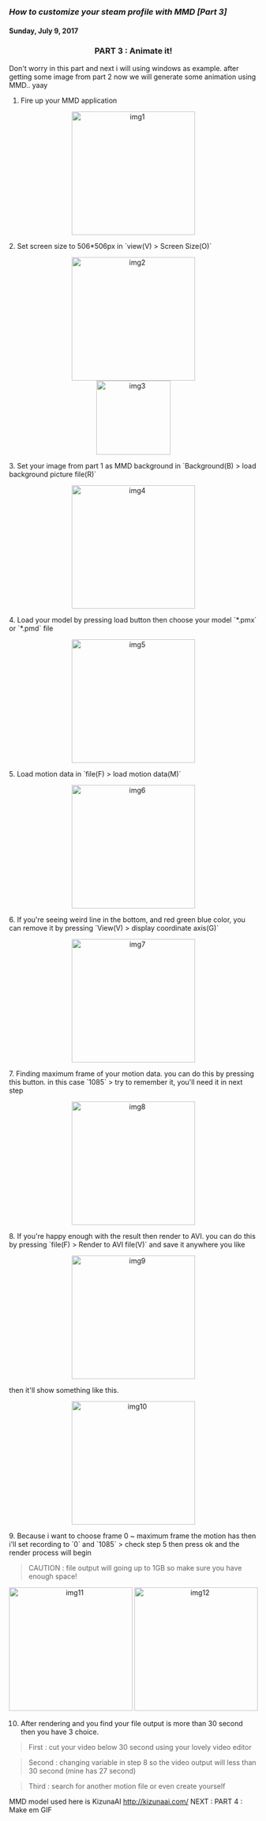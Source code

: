 ### *How to customize your steam profile with MMD [Part 3]*
#### Sunday, July 9, 2017

<h3 align="center">PART 3 : Animate it!</h3>

Don't worry in this part and next i will using windows as example. 
after getting some image from part 2 now we will generate some 
animation using MMD.. yaay

1. Fire up your MMD application
<p align="center">
	<img src="./posts/2017-07-09-how-to-customize-your-steam-profile-with-mmd-part-3/1.png" height="250px" alt="img1">
</p> 
2. Set screen size to 506*506px in `view(V) > Screen Size(O)`
<p align="center">
	<img src="./posts/2017-07-09-how-to-customize-your-steam-profile-with-mmd-part-3/2.png" height="250px" alt="img2">
	<br>
	<img src="./posts/2017-07-09-how-to-customize-your-steam-profile-with-mmd-part-3/3.png" height="150px" alt="img3">
</p> 
3. Set your image from part 1 as MMD background in `Background(B) > load background picture file(R)`
<p align="center">
	<img src="./posts/2017-07-09-how-to-customize-your-steam-profile-with-mmd-part-3/4.png" height="250px" alt="img4">
</p> 
4. Load your model by pressing load button then choose your model `*.pmx` or `*.pmd` file
<p align="center">
	<img src="./posts/2017-07-09-how-to-customize-your-steam-profile-with-mmd-part-3/5.png" height="250px" alt="img5">
</p> 
5. Load motion data in `file(F) > load motion data(M)`
<p align="center">
	<img src="./posts/2017-07-09-how-to-customize-your-steam-profile-with-mmd-part-3/6.png" height="250px" alt="img6">
</p> 
6. If you're seeing weird line in the bottom, and red green blue color, you can remove it by pressing `View(V) > display coordinate axis(G)`
<p align="center">
	<img src="./posts/2017-07-09-how-to-customize-your-steam-profile-with-mmd-part-3/7.png" height="250px" alt="img7">
</p> 
7. Finding maximum frame of your motion data. you can do this by pressing this button. in this case `1085`
> try to remember it, you'll need it in next step
<p align="center">
	<img src="./posts/2017-07-09-how-to-customize-your-steam-profile-with-mmd-part-3/8.png" height="250px" alt="img8">
</p> 
8. If you're happy enough with the result then render to AVI. you can do this by pressing `file(F) > Render to AVI file(V)` and save it anywhere you like
<p align="center">
	<img src="./posts/2017-07-09-how-to-customize-your-steam-profile-with-mmd-part-3/9.png" height="250px" alt="img9">
</p>
then it'll show something like this.
<p align="center">
	<img src="./posts/2017-07-09-how-to-customize-your-steam-profile-with-mmd-part-3/10.png" height="250px" alt="img10">
</p>
9. Because i want to choose frame 0 ~ maximum frame the motion has then i'll set recording to `0` and `1085`
> check step 5 then press ok and the render process will begin

> CAUTION : file output will going up to 1GB so make sure you have enough space!
<p align="center">
	<img src="./posts/2017-07-09-how-to-customize-your-steam-profile-with-mmd-part-3/11.png" height="250px" alt="img11">
	<img src="./posts/2017-07-09-how-to-customize-your-steam-profile-with-mmd-part-3/12.png" height="250px" alt="img12">
</p> 

10. After rendering and you find your file output is more than 30 second then you have 3 choice.

> First : cut your video below 30 second using your lovely video editor

> Second : changing variable in step 8 so the video output will less than 30 second (mine has 27 second)

> Third : search for another motion file or even create yourself


MMD model used here is KizunaAI http://kizunaai.com/
NEXT : PART 4 : Make em GIF
